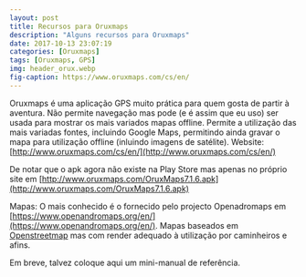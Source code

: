 ```yaml
---
layout: post
title: Recursos para Oruxmaps
description: "Alguns recursos para Oruxmaps"
date: 2017-10-13 23:07:19
categories: [Oruxmaps]
tags: [Oruxmaps, GPS]
img: header_orux.webp
fig-caption: https://www.oruxmaps.com/cs/en/
---
```

Oruxmaps é uma aplicação GPS muito prática para quem gosta de partir à aventura. Não permite navegação mas pode (e é assim que eu uso) ser usada para mostrar os mais variados mapas offline. Permite a utilização das mais variadas fontes, incluindo Google Maps, permitindo ainda gravar o mapa para utilização offline (inluindo imagens de satélite).
Website: [http://www.oruxmaps.com/cs/en/](http://www.oruxmaps.com/cs/en/)

De notar que o apk agora não existe na Play Store mas apenas no próprio site em [http://www.oruxmaps.com/OruxMaps7.1.6.apk](http://www.oruxmaps.com/OruxMaps7.1.6.apk)

Mapas:
O mais conhecido é o fornecido pelo projecto Openadromaps em [https://www.openandromaps.org/en/](https://www.openandromaps.org/en/). Mapas baseados em [Openstreetmap](https://openstreetmaps.org) mas com render adequado à utilização por caminheiros e afins.

Em breve, talvez coloque aqui um mini-manual de referência.
